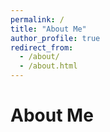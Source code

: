 ```yaml
---
permalink: /
title: "About Me"
author_profile: true
redirect_from: 
  - /about/
  - /about.html
---
```


About Me
======

